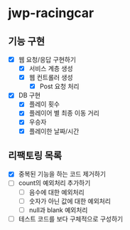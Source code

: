 # jwp-racingcar

## 기능 구현
- [X] 웹 요청/응답 구현하기
  - [X] 서비스 계층 생성
  - [X] 웹 컨트롤러 생성
    - [X] Post 요청 처리
- [X] DB 구현
  - [X] 플레이 횟수
  - [X] 플레이어 별 최종 이동 거리
  - [X] 우승자
  - [X] 플레이한 날짜/시간

## 리팩토링 목록
- [x] 중복된 기능을 하는 코드 제거하기
- [ ] count의 예외처리 추가하기
  - [ ] 음수에 대한 예외처리
  - [ ] 숫자가 아닌 값에 대한 예외처리
  - [ ] null과 blank 예외처리
- [ ] 테스트 코드를 보다 구체적으로 구성하기